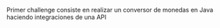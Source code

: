 Primer challenge consiste en realizar un conversor de monedas en Java haciendo integraciones de una API
